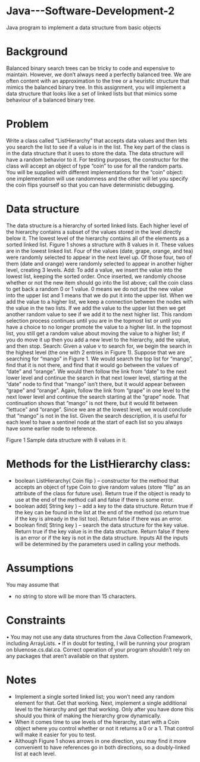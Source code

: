 # Java---Software-Development-2
Java program to implement a data structure from basic objects

Background
============
Balanced binary search trees can be tricky to code and expensive to maintain. However, we
don’t always need a perfectly balanced tree. We are often content with an approximation to
the tree or a heuristic structure that mimics the balanced binary tree.
In this assignment, you will implement a data structure that looks like a set of linked lists but
that mimics some behaviour of a balanced binary tree.

Problem
===========
Write a class called “ListHierarchy” that accepts data values and then lets you search the list to
see if a value is in the list. The key part of the class is in the data structure that it uses to store
the data.
The data structure will have a random behavior to it. For testing purposes, the constructor for
the class will accept an object of type “coin” to use for all the random parts. You will be
supplied with different implementations for the “coin” object: one implementation will use
randomness and the other will let you specify the coin flips yourself so that you can have
deterministic debugging.

Data structure
=================
The data structure is a hierarchy of sorted linked lists. Each higher level of the hierarchy
contains a subset of the values stored in the level directly below it. The lowest level of the
hierarchy contains all of the elements as a sorted linked list.
Figure 1 shows a structure with 8 values in it. These values are in the lowest linked list. Four of
the values (date, grape, orange, and tea) were randomly selected to appear in the next level up.
Of those four, two of them (date and orange) were randomly selected to appear in another
higher level, creating 3 levels.
Add: To add a value, we insert the value into the lowest list, keeping the sorted order. Once
inserted, we randomly choose whether or not the new item should go into the list above; call
the coin class to get back a random 0 or 1 value. 0 means we do not put the new value into the
upper list and 1 means that we do put it into the upper list. When we add the value to a higher
list, we keep a connection between the nodes with the value in the two lists.
If we add the value to the upper list then we get another random value to see if we add it to the
next higher list. This random selection process continues until you are in the topmost list or
until you have a choice to no longer promote the value to a higher list. In the topmost list, you
still get a random value about moving the value to a higher list; if you do move it up then you
add a new level to the hierarchy, add the value, and then stop.
Search: Given a value v to search for, we begin the search in the highest level (the one with 2
entries in Figure 1). Suppose that we are searching for “mango” in Figure 1. We would search
the top list for “mango”, find that it is not there, and find that it would go between the values
of “date” and “orange”. We would then follow the link from “date” to the next lower level and
continue the search in that next lower level, starting at the “date” node to find that “mango”
isn’t there, but it would appear between “grape” and “orange”. Again, follow the link from
“grape” in one level to the next lower level and continue the search starting at the “grape”
node. That continuation shows that “mango” is not there, but it would fit between “lettuce”
and “orange”. Since we are at the lowest level, we would conclude that “mango” is not in the
list.
Given the search description, it is useful for each level to have a sentinel node at the start of
each list so you always have some earlier node to reference.

Figure 1 Sample data structure with 8 values in it.

Methods for the ListHierarchy class:
====================================
- boolean ListHierarchy( Coin flip ) – constructor for the method that accepts an object of
type Coin to give random values (store “flip” as an attribute of the class for future use).
Return true if the object is ready to use at the end of the method call and false if there is
some error.
- boolean add( String key ) – add a key to the data structure. Return true if the key can be
found in the list at the end of the method (so return true if the key is already in the list
too). Return false if there was an error.
- boolean find( String key ) – search the data structure for the key value. Return true if
the key value is in the data structure. Return false if there is an error or if the key is not
in the data structure.
Inputs
All the inputs will be determined by the parameters used in calling your methods.

Assumptions
==============
You may assume that
- no string to store will be more than 15 characters.

Constraints
============
• You may not use any data structures from the Java Collection Framework, including
ArrayLists.
• If in doubt for testing, I will be running your program on bluenose.cs.dal.ca. Correct
operation of your program shouldn’t rely on any packages that aren’t available on that
system.

Notes
==========
- Implement a single sorted linked list; you won’t need any
random element for that. Get that working. Next, implement a single additional level
to the hierarchy and get that working. Only after you have done this should you think of
making the hierarchy grow dynamically.
- When it comes time to use levels of the hierarchy, start with a Coin object where you
control whether or not it returns a 0 or a 1. That control will make it easier for you to
test.
- Although Figure 1 shows arrows in one direction, you may find it more convenient to
have references go in both directions, so a doubly-linked list at each level.
